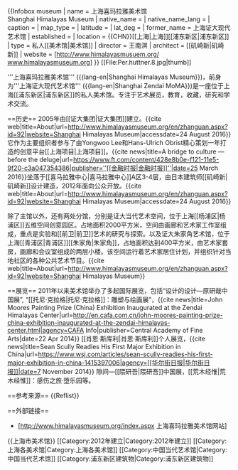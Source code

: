 {{Infobox museum
| name = 上海喜玛拉雅美术馆<br>Shanghai Himalayas Museum
| native_name = 
| native_name_lang = 
| caption = 
| map_type = 
| latitude = 
| lat_deg = 
| former_name = 上海证大现代艺术馆
| established = <!-- {{Start date|2015|MM|DD|df=y}} -->
| location = {{CHN}}[[上海|上海]][[浦东新区|浦东新区]]
| type = 私人[[美术馆|美术馆]]
| director = 王南溟
| architect = [[矶崎新|矶崎新]]
| website = [http://www.himalayasmusuem.org/ www.himalayasmuseum.org]
}}
[[File:Per.huttner.8.jpg|thumb]]

'''上海喜玛拉雅美术馆''' ({{lang-en|Shanghai Himalayas Museum}})，前身为'''上海证大现代艺术馆''' ({{lang-en|Shanghai Zendai MoMA}})是一座位于上海[[浦东新区|浦东新区]]的私人美术馆。专注于艺术展览，教育，收藏，研究和学术交流。

==历史==
2005年由[[证大集团|证大集团]]建立。<ref>{{cite web|title=About|url=http://www.himalayasmuseum.org/en/zhanguan.aspx?id=92|website=Shanghai Himalayas Museum|accessdate=24 August 2016}}</ref> 它作为主要组织者参与了由Yongwoo Lee和Hans-Ulrich Obrist精心策划一年打造的创意平台[[上海项目|上海项目]]。<ref>{{cite news|title=A bridge to culture — before the deluge|url=https://www.ft.com/content/428e8b0e-f121-11e5-9f20-c3a047354386|publisher=''[[金融时报|金融时报]]''|date=25 March 2016}}</ref>坐落于[[喜马拉雅中心|喜马拉雅中心]]A区3-4层，由日本建筑师[[矶崎新|矶崎新]]设计建造，2012年面向公众开放。<ref>{{cite web|title=About|url=http://www.himalayasmuseum.org/en/zhanguan.aspx?id=92|website=Shanghai Himalayas Museum|accessdate=24 August 2016}}</ref>

除了主馆以外，还有两处分馆，分别是证大当代艺术空间，位于上海[[杨浦区|杨浦区]]五维空间创意园区。占地面积2000平方米，空间由画廊和艺术家工作室组成，重点是实验和[[前卫|前卫]]艺术的研究与探索。以及证大朱家角艺术馆，位于上海[[青浦区|青浦区]][[朱家角|朱家角]]，占地面积达到400平方米，由艺术家套房，画廊和会议室组成的两层小楼。该空间运行着艺术家居住计划，并组织针对当地社区的各种公共艺术节目。<ref>{{cite web|title=About|url=http://www.himalayasmuseum.org/en/zhanguan.aspx?id=92|website=Shanghai Himalayas Museum}}</ref>

==展览==
2011年以来美术馆举办了多起国际展览，包括“设计的设计—原研哉中国展”, “[[托尼·克拉格|托尼·克拉格]]：雕塑与绘画展”，<ref>{{cite news|title=John Moores Painting Prize (China) Exhibition Inaugurated at the Zendai Himalayas Center|url=http://en.cafa.com.cn/john-moores-painting-prize-china-exhibition-inaugurated-at-the-zendai-himalayas-center.html|agency=CAFA Info|publisher=Central Academy of Fine Arts|date=22 Apr 2014}}</ref> [[肖恩·斯库利|肖恩·斯库利]]个人展览，<ref>{{cite news|title=Sean Scully Readies His First Major Exhibition in China|url=https://www.wsj.com/articles/sean-scully-readies-his-first-major-exhibition-in-china-1415397006|agency=[[华尔街日报|华尔街日报]]|date=7 November 2014}}</ref> 隙间—[[隈研吾|隈研吾]]中国展，[[荒木经惟|荒木经惟]]：感伤之旅·堕乐园等。

==参考来源==
{{Reflist}}

==外部链接==
* [http://www.himalayasmuseum.org/index.aspx 上海喜玛拉雅美术馆网站]

{{上海市美术馆}}
[[Category:2012年建立|Category:2012年建立]]
[[Category:上海各美术馆|Category:上海各美术馆]]
[[Category:中国当代艺术馆|Category:中国当代艺术馆]]
[[Category:浦东新区建筑物|Category:浦东新区建筑物]]